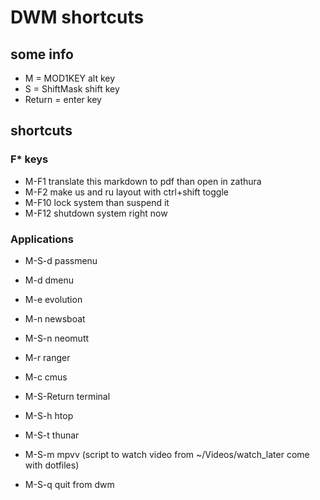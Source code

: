 # DWM shortcuts

## some info

* M = MOD1KEY  alt key
* S = ShiftMask shift key
* Return = enter key


## shortcuts

### F\* keys
* M-F1       translate this markdown to pdf than open in zathura
* M-F2       make us and ru layout with ctrl+shift toggle
* M-F10      lock system than suspend it
* M-F12      shutdown system right now 

### Applications
* M-S-d      passmenu
* M-d        dmenu
* M-e        evolution
* M-n        newsboat
* M-S-n      neomutt 
* M-r        ranger
* M-c        cmus
* M-S-Return terminal
* M-S-h      htop
* M-S-t      thunar
* M-S-m      mpvv (script to watch video from ~/Videos/watch_later come with dotfiles)

* M-S-q      quit from dwm
